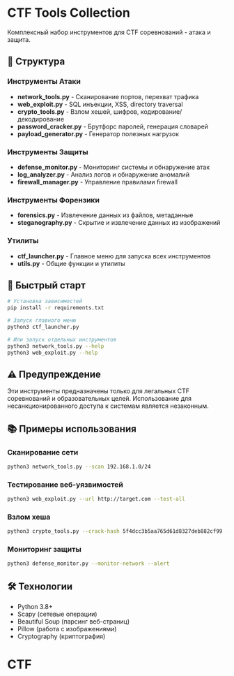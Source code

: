 # CTF Tools Collection

Комплексный набор инструментов для CTF соревнований - атака и защита.

## 📁 Структура

### Инструменты Атаки
- **network_tools.py** - Сканирование портов, перехват трафика
- **web_exploit.py** - SQL инъекции, XSS, directory traversal
- **crypto_tools.py** - Взлом хешей, шифров, кодирование/декодирование
- **password_cracker.py** - Брутфорс паролей, генерация словарей
- **payload_generator.py** - Генератор полезных нагрузок

### Инструменты Защиты
- **defense_monitor.py** - Мониторинг системы и обнаружение атак
- **log_analyzer.py** - Анализ логов и обнаружение аномалий
- **firewall_manager.py** - Управление правилами firewall

### Инструменты Форензики
- **forensics.py** - Извлечение данных из файлов, метаданные
- **steganography.py** - Скрытие и извлечение данных из изображений

### Утилиты
- **ctf_launcher.py** - Главное меню для запуска всех инструментов
- **utils.py** - Общие функции и утилиты

## 🚀 Быстрый старт

```bash
# Установка зависимостей
pip install -r requirements.txt

# Запуск главного меню
python3 ctf_launcher.py

# Или запуск отдельных инструментов
python3 network_tools.py --help
python3 web_exploit.py --help
```

## ⚠️ Предупреждение

Эти инструменты предназначены только для легальных CTF соревнований и образовательных целей.
Использование для несанкционированного доступа к системам является незаконным.

## 📚 Примеры использования

### Сканирование сети
```bash
python3 network_tools.py --scan 192.168.1.0/24
```

### Тестирование веб-уязвимостей
```bash
python3 web_exploit.py --url http://target.com --test-all
```

### Взлом хеша
```bash
python3 crypto_tools.py --crack-hash 5f4dcc3b5aa765d61d8327deb882cf99 --type md5
```

### Мониторинг защиты
```bash
python3 defense_monitor.py --monitor-network --alert
```

## 🛠️ Технологии

- Python 3.8+
- Scapy (сетевые операции)
- Beautiful Soup (парсинг веб-страниц)
- Pillow (работа с изображениями)
- Cryptography (криптография)




# CTF
